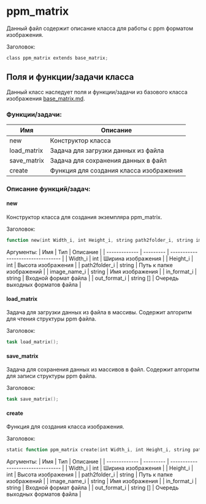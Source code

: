 # ppm_matrix

Данный файл содержит описание класса для работы с ppm форматом изображения. 

Заголовок:
```Verilog
class ppm_matrix extends base_matrix;
```

## Поля и функции/задачи класса 

Данный класс наследует поля и функции/задачи из базового класса изображения [base_matrix.md](base_matrix.md).

### Функции/задачи:
| Имя           | Описание                                  |
| ------------- | ----------------------------------------- |
| new           | Конструктор класса                        |
| load_matrix   | Задача для загрузки данных из файла       |
| save_matrix   | Задача для сохранения данных в файл       |
| create        | Функция для создания класса изображения   |

### Описание функций/задач:

#### new
Конструктор класса для создания экземпляра ppm_matrix.

Заголовок:
```Verilog
function new(int Width_i, int Height_i, string path2folder_i, string image_name_i, string in_format_i = "P3", string out_format_i[] = {"P3"});
```

Аргументы:
| Имя           | Тип       | Описание                          |
| ------------- | --------- | --------------------------------- |
| Width_i       | int       | Ширина изображения                |
| Height_i      | int       | Высота изображения                |
| path2folder_i | string    | Путь к папке изображений          |
| image_name_i  | string    | Имя изображения                   |
| in_format_i   | string    | Входной формат файла              |
| out_format_i  | string [] | Очередь выходных форматов файла   |

#### load_matrix
Задача для загрузки данных из файла в массивы. Содержит алгоритм для чтения структуры ppm файла.

Заголовок:
```Verilog
task load_matrix();
```

#### save_matrix
Задача для сохранения данных из массивов в файл. Содержит алгоритм для записи структуры ppm файла.

Заголовок:
```Verilog
task save_matrix();
```

#### create
Функция для создания класса изображения.

Заголовок:
```Verilog
static function ppm_matrix create(int Width_i, int Height_i, string path2folder_i, string image_name_i, string in_format_i = "P3", string out_format_i[] = {"P3"});
```

Аргументы:
| Имя           | Тип       | Описание                          |
| ------------- | --------- | --------------------------------- |
| Width_i       | int       | Ширина изображения                |
| Height_i      | int       | Высота изображения                |
| path2folder_i | string    | Путь к папке изображений          |
| image_name_i  | string    | Имя изображения                   |
| in_format_i   | string    | Входной формат файла              |
| out_format_i  | string [] | Очередь выходных форматов файла   |